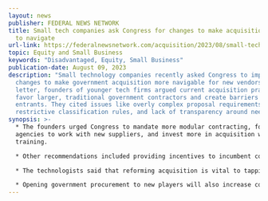 ```yaml
---
layout: news
publisher: FEDERAL NEWS NETWORK
title: Small tech companies ask Congress for changes to make acquisition easier
  to navigate
url-link: https://federalnewsnetwork.com/acquisition/2023/08/small-tech-companies-ask-congress-for-changes-to-make-acquisition-easier-to-navigate/
topic: Equity and Small Business	
keywords: "Disadvantaged, Equity, Small Business"
publication-date: August 09, 2023
description: "Small technology companies recently asked Congress to implement
  changes to make government acquisition more navigable for new vendors. In a
  letter, founders of younger tech firms argued current acquisition practices
  favor larger, traditional government contractors and create barriers for new
  entrants. They cited issues like overly complex proposal requirements,
  restrictive classification rules, and lack of transparency around needs. "
synopsis: >-
  * The founders urged Congress to mandate more modular contracting, force
  agencies to work with new suppliers, and invest more in acquisition workforce
  training.

  * Other recommendations included providing incentives to incumbent contractors that partner with innovative startups and subsidizing pilot contracts for new solutions.

  * The technologists said that reforming acquisition is vital to tapping into emerging technologies from commercial companies and keeping up with innovations used by adversaries.

  * Opening government procurement to new players will also increase competition and reduce costs.
---
```

